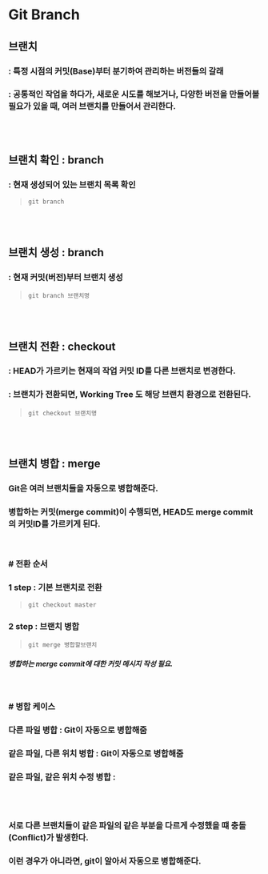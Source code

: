 Git Branch
===


## **브랜치**
### : 특정 시점의 커밋(Base)부터 분기하여 관리하는 버전들의 갈래 
### : 공통적인 작업을 하다가, 새로운 시도를 해보거나, 다양한 버전을 만들어볼 필요가 있을 때, 여러 브랜치를 만들어서 관리한다.

<br><br>

## **브랜치 확인 : branch**
### : 현재 생성되어 있는 브랜치 목록 확인
> `git branch`

<br><br>

## **브랜치 생성 : branch**
### : 현재 커밋(버전)부터 브랜치 생성
> `git branch 브랜치명`

<br><br>

## **브랜치 전환 : checkout**
### : HEAD가 가르키는 현재의 작업 커밋 ID를 다른 브랜치로 변경한다.
### : 브랜치가 전환되면, Working Tree 도 해당 브랜치 환경으로 전환된다.
> `git checkout 브랜치명`

<br><br>

## **브랜치 병합 : merge**
### Git은 여러 브랜치들을 자동으로 병합해준다.
### 병합하는 커밋(merge commit)이 수행되면, HEAD도 merge commit의 커밋ID를 가르키게 된다.

<br>

### **# 전환 순서**
### 1 step : 기본 브랜치로 전환
> `git checkout master`

### 2 step : 브랜치 병합
> `git merge 병합할브랜치`

##### 병합하는 merge commit에 대한 커밋 메시지 작성 필요.

<br>

### **# 병합 케이스**
### 다른 파일 병합 : Git이 자동으로 병합해줌
### 같은 파일, 다른 위치 병합 : Git이 자동으로 병합해줌
### **같은 파일, 같은 위치 수정 병합** : 

<br><br>

### 서로 다른 브랜치들이 같은 파일의 같은 부분을 다르게 수정했을 떄 충돌(Conflict)가 발생한다.
### 이런 경우가 아니라면, git이 알아서 자동으로 병합해준다.
